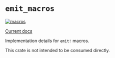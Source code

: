 # `emit_macros`

[![macros](https://github.com/emit-rs/emit/actions/workflows/macros.yml/badge.svg)](https://github.com/emit-rs/emit/actions/workflows/macros.yml)

[Current docs](https://docs.rs/emit_macros/1.13.0/emit_macros/index.html)

Implementation details for `emit!` macros.

This crate is not intended to be consumed directly.
